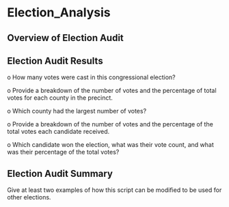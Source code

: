 # Election_Analysis


## Overview of Election Audit


## Election Audit Results

   o	How many votes were cast in this congressional election?
        
   o	Provide a breakdown of the number of votes and the percentage of total votes for each county in the precinct.
        
   o	Which county had the largest number of votes?
        
   o	Provide a breakdown of the number of votes and the percentage of the total votes each candidate received.
       
   o	Which candidate won the election, what was their vote count, and what was their percentage of the total votes?


## Election Audit Summary

Give at least two examples of how this script can be modified to be used for other elections.
